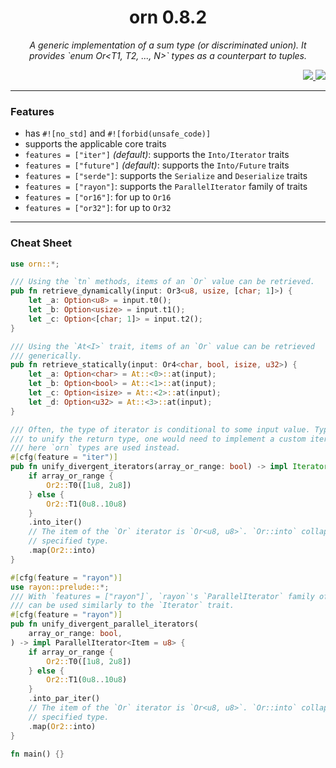 <div align="center"> <h1> orn 0.8.2 </h1> </div>

<p align="center">
    <em> 
A generic implementation of a sum type (or discriminated union). It provides `enum Or&ltT1, T2, ..., N&gt` types as a counterpart to tuples.
    </em>
</p>

<div align="right">
    <a href="https://github.com/Magicolo/orn/actions/workflows/test.yml"> <img src="https://github.com/Magicolo/orn/actions/workflows/test.yml/badge.svg"> </a>
    <a href="https://crates.io/crates/orn"> <img src="https://img.shields.io/crates/v/orn.svg"> </a>
</div>

---
### Features
- has `#![no_std]` and `#![forbid(unsafe_code)]`
- supports the applicable core traits
- `features = ["iter"]` *(default)*: supports the `Into/Iterator` traits 
- `features = ["future"]` *(default)*: supports the `Into/Future` traits 
- `features = ["serde"]`: supports the `Serialize` and `Deserialize` traits
- `features = ["rayon"]`: supports the `ParallelIterator` family of traits
- `features = ["or16"]`: for up to `Or16`
- `features = ["or32"]`: for up to `Or32`

---
### Cheat Sheet

```rust
use orn::*;

/// Using the `tn` methods, items of an `Or` value can be retrieved.
pub fn retrieve_dynamically(input: Or3<u8, usize, [char; 1]>) {
    let _a: Option<u8> = input.t0();
    let _b: Option<usize> = input.t1();
    let _c: Option<[char; 1]> = input.t2();
}

/// Using the `At<I>` trait, items of an `Or` value can be retrieved
/// generically.
pub fn retrieve_statically(input: Or4<char, bool, isize, u32>) {
    let _a: Option<char> = At::<0>::at(input);
    let _b: Option<bool> = At::<1>::at(input);
    let _c: Option<isize> = At::<2>::at(input);
    let _d: Option<u32> = At::<3>::at(input);
}

/// Often, the type of iterator is conditional to some input value. Typically,
/// to unify the return type, one would need to implement a custom iterator, but
/// here `orn` types are used instead.
#[cfg(feature = "iter")]
pub fn unify_divergent_iterators(array_or_range: bool) -> impl Iterator<Item = u8> {
    if array_or_range {
        Or2::T0([1u8, 2u8])
    } else {
        Or2::T1(0u8..10u8)
    }
    .into_iter()
    // The item of the `Or` iterator is `Or<u8, u8>`. `Or::into` collapses an `Or` value into a
    // specified type.
    .map(Or2::into)
}

#[cfg(feature = "rayon")]
use rayon::prelude::*;
/// With `features = ["rayon"]`, `rayon`'s `ParallelIterator` family of traits
/// can be used similarly to the `Iterator` trait.
#[cfg(feature = "rayon")]
pub fn unify_divergent_parallel_iterators(
    array_or_range: bool,
) -> impl ParallelIterator<Item = u8> {
    if array_or_range {
        Or2::T0([1u8, 2u8])
    } else {
        Or2::T1(0u8..10u8)
    }
    .into_par_iter()
    // The item of the `Or` iterator is `Or<u8, u8>`. `Or::into` collapses an `Or` value into a
    // specified type.
    .map(Or2::into)
}

fn main() {}

```
